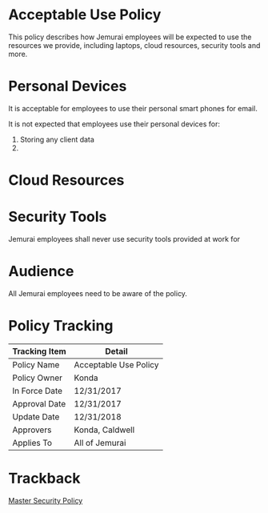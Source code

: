 # Acceptable Use Policy
This policy describes how Jemurai employees will be expected to use the resources we provide, including laptops, cloud resources, security tools and more.

# Personal Devices
It is acceptable for employees to use their personal smart phones for email.

It is not expected that employees use their personal devices for: 
1. Storing any client data
1. 

# Cloud Resources

# Security Tools
Jemurai employees shall never use security tools provided at work for 


# Audience
All Jemurai employees need to be aware of the policy.

# Policy Tracking

| Tracking Item   | Detail |
|-----------------|--------|
| Policy Name     | Acceptable Use Policy |
| Policy Owner    | Konda |
| In Force Date   | 12/31/2017 |
| Approval Date   | 12/31/2017 |
| Update Date     | 12/31/2018 |
| Approvers       | Konda, Caldwell |
| Applies To      | All of Jemurai |

# Trackback
[Master Security Policy](../Master_Security_Policy.md)